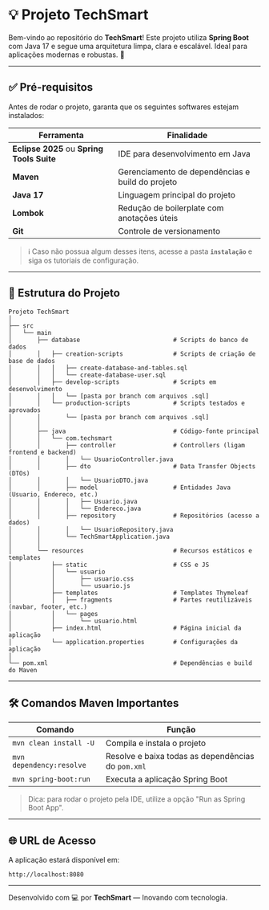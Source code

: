 # 💡 Projeto TechSmart

Bem-vindo ao repositório do **TechSmart**! Este projeto utiliza **Spring Boot** com Java 17 e segue uma arquitetura limpa, clara e escalável. Ideal para aplicações modernas e robustas. 🚀

---

## ✅ Pré-requisitos

Antes de rodar o projeto, garanta que os seguintes softwares estejam instalados:

| Ferramenta       | Finalidade                                                                  |
|------------------|-------------------------------------------------------------------------------|
| **Eclipse 2025** ou **Spring Tools Suite** | IDE para desenvolvimento em Java                    |
| **Maven**        | Gerenciamento de dependências e build do projeto                            |
| **Java 17**      | Linguagem principal do projeto                                               |
| **Lombok**       | Redução de boilerplate com anotações úteis                                  |
| **Git**          | Controle de versionamento                                                    |

> ℹ️ Caso não possua algum desses itens, acesse a pasta **`instalação`** e siga os tutoriais de configuração.

---

## 🧱 Estrutura do Projeto

```plaintext
Projeto TechSmart
│
├── src
│   └── main
│       ├── database                          # Scripts do banco de dados
│       │   ├── creation-scripts              # Scripts de criação de base de dados
│       │   │   ├── create-database-and-tables.sql
│       │   │   └── create-database-user.sql
│       │   ├── develop-scripts               # Scripts em desenvolvimento
│       │   │   └── [pasta por branch com arquivos .sql]
│       │   └── production-scripts            # Scripts testados e aprovados
│       │       └── [pasta por branch com arquivos .sql]
│       │
│       ├── java                              # Código-fonte principal
│       │   └── com.techsmart
│       │       ├── controller                # Controllers (ligam frontend e backend)
│       │       │   └── UsuarioController.java
│       │       ├── dto                       # Data Transfer Objects (DTOs)
│       │       │   └── UsuarioDTO.java
│       │       ├── model                     # Entidades Java (Usuario, Endereco, etc.)
│       │       │   ├── Usuario.java
│       │       │   └── Endereco.java
│       │       ├── repository                # Repositórios (acesso a dados)
│       │       │   └── UsuarioRepository.java
│       │       └── TechSmartApplication.java
│       │
│       └── resources                         # Recursos estáticos e templates
│           ├── static                        # CSS e JS
│           │   └── usuario
│           │       ├── usuario.css
│           │       └── usuario.js
│           ├── templates                     # Templates Thymeleaf
│           │   ├── fragments                 # Partes reutilizáveis (navbar, footer, etc.)
│           │   └── pages
│           │       └── usuario.html
│           ├── index.html                    # Página inicial da aplicação
│           └── application.properties        # Configurações da aplicação
│
└── pom.xml                                   # Dependências e build do Maven
```

---

## 🛠️ Comandos Maven Importantes

| Comando                         | Função                                                                 |
|---------------------------------|------------------------------------------------------------------------|
| `mvn clean install -U`         | Compila e instala o projeto                                           |
| `mvn dependency:resolve`       | Resolve e baixa todas as dependências do `pom.xml`                   |
| `mvn spring-boot:run`          | Executa a aplicação Spring Boot                                      |

> Dica: para rodar o projeto pela IDE, utilize a opção "Run as Spring Boot App".

---

## 🌐 URL de Acesso

A aplicação estará disponível em:

```
http://localhost:8080
```

---

Desenvolvido com 💻 por **TechSmart** — Inovando com tecnologia.
